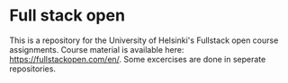 # Full stack open
This is a repository for the University of Helsinki's Fullstack open course assignments. Course material is available here: https://fullstackopen.com/en/.
Some excercises are done in seperate repositories.
